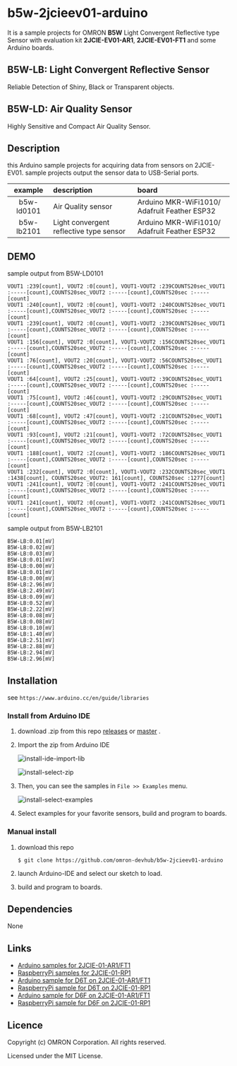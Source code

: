# b5w-2jcieev01-arduino
It is a sample projects for OMRON **B5W** Light Convergent Reflective type
Sensor with evaluation kit **2JCIE-EV01-AR1**, **2JCIE-EV01-FT1**
and some Arduino boards.


## B5W-LB: Light Convergent Reflective Sensor
Reliable Detection of Shiny, Black or Transparent objects.


## B5W-LD: Air Quality Sensor
Highly Sensitive and Compact Air Quality Sensor.


## Description
this Arduino sample projects for acquiring data from sensors on 2JCIE-EV01.
sample projects output the sensor data to USB-Serial ports.

| example    | description                     | board |
|:----------:|:--------------------------------|:-----------------------|
| b5w-ld0101 | Air Quality sensor              | Arduino MKR-WiFi1010/ Adafruit Feather ESP32 |
| b5w-lb2101 | Light convergent reflective type sensor | Arduino MKR-WiFi1010/ Adafruit Feather ESP32 |

## DEMO
sample output from B5W-LD0101

```
VOUT1 :239[count], VOUT2 :0[count], VOUT1-VOUT2 :239COUNTS20sec_VOUT1 :-----[count],COUNTS20sec_VOUT2 :-----[count],COUNTS20sec :-----[count]
VOUT1 :240[count], VOUT2 :0[count], VOUT1-VOUT2 :240COUNTS20sec_VOUT1 :-----[count],COUNTS20sec_VOUT2 :-----[count],COUNTS20sec :-----[count]
VOUT1 :239[count], VOUT2 :0[count], VOUT1-VOUT2 :239COUNTS20sec_VOUT1 :-----[count],COUNTS20sec_VOUT2 :-----[count],COUNTS20sec :-----[count]
VOUT1 :156[count], VOUT2 :0[count], VOUT1-VOUT2 :156COUNTS20sec_VOUT1 :-----[count],COUNTS20sec_VOUT2 :-----[count],COUNTS20sec :-----[count]
VOUT1 :76[count], VOUT2 :20[count], VOUT1-VOUT2 :56COUNTS20sec_VOUT1 :-----[count],COUNTS20sec_VOUT2 :-----[count],COUNTS20sec :-----[count]
VOUT1 :64[count], VOUT2 :25[count], VOUT1-VOUT2 :39COUNTS20sec_VOUT1 :-----[count],COUNTS20sec_VOUT2 :-----[count],COUNTS20sec :-----[count]
VOUT1 :75[count], VOUT2 :46[count], VOUT1-VOUT2 :29COUNTS20sec_VOUT1 :-----[count],COUNTS20sec_VOUT2 :-----[count],COUNTS20sec :-----[count]
VOUT1 :68[count], VOUT2 :47[count], VOUT1-VOUT2 :21COUNTS20sec_VOUT1 :-----[count],COUNTS20sec_VOUT2 :-----[count],COUNTS20sec :-----[count]
VOUT1 :93[count], VOUT2 :21[count], VOUT1-VOUT2 :72COUNTS20sec_VOUT1 :-----[count],COUNTS20sec_VOUT2 :-----[count],COUNTS20sec :-----[count]
VOUT1 :188[count], VOUT2 :2[count], VOUT1-VOUT2 :186COUNTS20sec_VOUT1 :-----[count],COUNTS20sec_VOUT2 :-----[count],COUNTS20sec :-----[count]
VOUT1 :232[count], VOUT2 :0[count], VOUT1-VOUT2 :232COUNTS20sec_VOUT1 :1438[count], COUNTS20sec_VOUT2: 161[count], COUNTS20sec :1277[count]
VOUT1 :241[count], VOUT2 :0[count], VOUT1-VOUT2 :241COUNTS20sec_VOUT1 :-----[count],COUNTS20sec_VOUT2 :-----[count],COUNTS20sec :-----[count]
VOUT1 :241[count], VOUT2 :0[count], VOUT1-VOUT2 :241COUNTS20sec_VOUT1 :-----[count],COUNTS20sec_VOUT2 :-----[count],COUNTS20sec :-----[count]
```

sample output from B5W-LB2101

```
B5W-LB:0.01[mV]
B5W-LB:0.02[mV]
B5W-LB:0.03[mV]
B5W-LB:0.01[mV]
B5W-LB:0.00[mV]
B5W-LB:0.01[mV]
B5W-LB:0.00[mV]
B5W-LB:2.96[mV]
B5W-LB:2.49[mV]
B5W-LB:0.09[mV]
B5W-LB:0.52[mV]
B5W-LB:2.22[mV]
B5W-LB:0.08[mV]
B5W-LB:0.08[mV]
B5W-LB:0.10[mV]
B5W-LB:1.40[mV]
B5W-LB:2.51[mV]
B5W-LB:2.88[mV]
B5W-LB:2.94[mV]
B5W-LB:2.96[mV]
```

## Installation
see `https://www.arduino.cc/en/guide/libraries`

### Install from Arduino IDE
1. download .zip from this repo [releases](releases)
    or [master](archive/master.zip) .
2. Import the zip from Arduino IDE

    ![install-ide-import-lib](https://user-images.githubusercontent.com/48547675/55043017-9a34e980-5077-11e9-885d-03f9f82e3491.JPG)

    ![install-select-zip](https://user-images.githubusercontent.com/48547675/55043034-a7ea6f00-5077-11e9-99d5-26423fb652b5.JPG)

3. Then, you can see the samples in `File >> Examples` menu.

    ![install-select-examples](https://user-images.githubusercontent.com/48547675/55043028-a28d2480-5077-11e9-8365-6745cda417ff.JPG)

4. Select examples for your favorite sensors, build and program to boards.

### Manual install
1. download this repo

    ```shell
    $ git clone https://github.com/omron-devhub/b5w-2jcieev01-arduino
    ```

2. launch Arduino-IDE and select our sketch to load.
3. build and program to boards.


## Dependencies
None


## Links
- [Arduino samples for 2JCIE-01-AR1/FT1](https://github.com/omron-devhub/2jcieev01-arduino)
- [RaspberryPi samples for 2JCIE-01-RP1](https://github.com/omron-devhub/2jcieev01-raspberrypi)
- [Arduino sample for D6T on 2JCIE-01-AR1/FT1](https://github.com/omron-devhub/d6t-2jcieev01-arduino)
- [RaspberryPi sample for D6T on 2JCIE-01-RP1](https://github.com/omron-devhub/d6t-2jcieev01-raspberrypi)
- [Arduino sample for D6F on 2JCIE-01-AR1/FT1](https://github.com/omron-devhub/d6f-2jcieev01-arduino)
- [RaspberryPi sample for D6F on 2JCIE-01-RP1](https://github.com/omron-devhub/d6f-2jcieev01-raspberrypi)


## Licence
Copyright (c) OMRON Corporation. All rights reserved.

Licensed under the MIT License.

